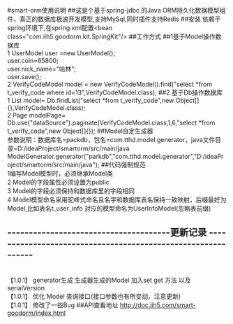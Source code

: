 #smart-orm使用说明
##这是个基于spring-jdbc 的Java ORM持久化数据模型组件，真正的数据库极速开发模型,支持MySql,同时插件支持Redis
##安装
依赖于spring环境下,在spring.xml配置\<bean class="com.iih5.goodorm.kit.SpringKit"/\>
##工作方式
##1基于Model操作数据库
<br>1 UserModel user =new UserModel();
<br> user.coin=65800;
<br> user.nick_name="哈林";
<br> user.save();
<br>2 VerifyCodeModel model = new VerifyCodeModel().find("select *from t_verify_code where id=13",VerifyCodeModel.class);
##2 基于Db操作数据库
<br>1 List<VerifyCodeModel> model= Db.findList("select *from t_verify_code",new Object[]{},VerifyCodeModel.class);
<br>2 Page<VerifyCodeModel> modelPage= Db.use("dataSource").paginate(VerifyCodeModel.class,1,6,"select *from t_verify_code",new Object[]{});
##Model自定生成器
<br> 参数说明：数据库名=packdb，包名=com.tthd.model.generator，java文件目录=D:/ideaProject/smartorm/src/main/java
<br>ModelGenerator.generator("parkdb","com.tthd.model.generator","D:/ideaProject/smartorm/src/main/java");
##代码强制规范
<br>1编写Model模型时，必须继承Model类
<br>2 Model的字段属性必须设置为public
<br>3 Model的字段必须保持和数据库里的字段相同
<br>4 Model模型命名采用驼峰式命名且名字和数据库表名保持一致映射，后缀最好为Model,比如表名t_user_info 对应的模型命名为UserInfoModel(忽略表前缀)
## --------------------------------------更新记录 -------------------------------------------------------------
<br>【1.0.1】 generator生成 生成器生成的Model 加入set get 方法 以及 serialVersion
<br>【1.0.1】 优化 Model 查询接口(接口参数也有所变动，注意更新)
<br>【1.0.1】 修改了一些Bug
##API查看地址
http://doc.iih5.com/smart-goodorm/index.html


